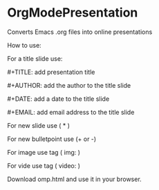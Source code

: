 # OrgModePresentation
Converts Emacs .org files into online presentations

How to use:

For a title slide use:

#+TITLE:	add presentation title

#+AUTHOR:	add the author to the title slide

#+DATE:	add a date to the title slide

#+EMAIL:	add email address to the title slide


For new slide use ( * )

For new bulletpoint use (+ or -)

For image use tag ( img: )

For vide use tag ( video: )


Download omp.html and use it in your browser.

